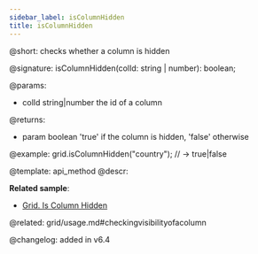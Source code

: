```yaml
---
sidebar_label: isColumnHidden
title: isColumnHidden
---          
```


@short: checks whether a column is hidden

@signature: isColumnHidden(colId: string | number): boolean;

@params:
- colId	string|number   the id of a column

@returns:
- param	boolean     'true' if the column is hidden, 'false' otherwise


@example:
grid.isColumnHidden("country"); // -> true|false


@template: api_method
@descr:


**Related sample**:
- [Grid. Is Column Hidden](https://snippet.dhtmlx.com/rdqhwnjv)

@related: grid/usage.md#checkingvisibilityofacolumn

@changelog:
added in v6.4

